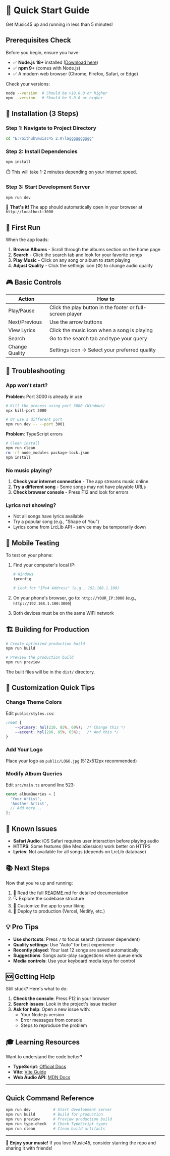# 🚀 Quick Start Guide

Get Music45 up and running in less than 5 minutes!

## Prerequisites Check

Before you begin, ensure you have:

- ✅ **Node.js 18+** installed ([Download here](https://nodejs.org/))
- ✅ **npm 9+** (comes with Node.js)
- ✅ A modern web browser (Chrome, Firefox, Safari, or Edge)

Check your versions:
```bash
node --version  # Should be v18.0.0 or higher
npm --version   # Should be 9.0.0 or higher
```

## 🎯 Installation (3 Steps)

### Step 1: Navigate to Project Directory
```bash
cd "E:\Github\muisc45 2.0\lagggggggggg"
```

### Step 2: Install Dependencies
```bash
npm install
```
⏱️ This will take 1-2 minutes depending on your internet speed.

### Step 3: Start Development Server
```bash
npm run dev
```

🎉 **That's it!** The app should automatically open in your browser at `http://localhost:3000`

## 🎵 First Run

When the app loads:

1. **Browse Albums** - Scroll through the albums section on the home page
2. **Search** - Click the search tab and look for your favorite songs
3. **Play Music** - Click on any song or album to start playing
4. **Adjust Quality** - Click the settings icon (⚙️) to change audio quality

## 🎮 Basic Controls

| Action | How to |
|--------|--------|
| Play/Pause | Click the play button in the footer or full-screen player |
| Next/Previous | Use the arrow buttons |
| View Lyrics | Click the music icon when a song is playing |
| Search | Go to the search tab and type your query |
| Change Quality | Settings icon → Select your preferred quality |

## 🔧 Troubleshooting

### App won't start?

**Problem**: Port 3000 is already in use
```bash
# Kill the process using port 3000 (Windows)
npx kill-port 3000

# Or use a different port
npm run dev -- --port 3001
```

**Problem**: TypeScript errors
```bash
# Clean install
npm run clean
rm -rf node_modules package-lock.json
npm install
```

### No music playing?

1. **Check your internet connection** - The app streams music online
2. **Try a different song** - Some songs may not have playable URLs
3. **Check browser console** - Press F12 and look for errors

### Lyrics not showing?

- Not all songs have lyrics available
- Try a popular song (e.g., "Shape of You")
- Lyrics come from LrcLib API - service may be temporarily down

## 📱 Mobile Testing

To test on your phone:

1. Find your computer's local IP:
   ```bash
   # Windows
   ipconfig
   
   # Look for "IPv4 Address" (e.g., 192.168.1.100)
   ```

2. On your phone's browser, go to: `http://YOUR_IP:3000`
   (e.g., `http://192.168.1.100:3000`)

3. Both devices must be on the same WiFi network

## 🏗️ Building for Production

```bash
# Create optimized production build
npm run build

# Preview the production build
npm run preview
```

The built files will be in the `dist/` directory.

## 🎨 Customization Quick Tips

### Change Theme Colors
Edit `public/styles.css`:
```css
:root {
    --primary: hsl(210, 85%, 60%);  /* Change this */
    --accent: hsl(280, 85%, 65%);   /* And this */
}
```

### Add Your Logo
Place your logo as `public/LOGO.jpg` (512x512px recommended)

### Modify Album Queries
Edit `src/main.ts` around line 523:
```typescript
const albumQueries = [
  'Your Artist',
  'Another Artist',
  // Add more...
];
```

## 🐛 Known Issues

- **Safari Audio**: iOS Safari requires user interaction before playing audio
- **HTTPS**: Some features (like MediaSession) work better on HTTPS
- **Lyrics**: Not available for all songs (depends on LrcLib database)

## 📚 Next Steps

Now that you're up and running:

1. 📖 Read the full [README.md](README.md) for detailed documentation
2. 🔍 Explore the codebase structure
3. 🎨 Customize the app to your liking
4. 🚀 Deploy to production (Vercel, Netlify, etc.)

## 💡 Pro Tips

- **Use shortcuts**: Press `/` to focus search (browser dependent)
- **Quality settings**: Use "Auto" for best experience
- **Recently played**: Your last 12 songs are saved automatically
- **Suggestions**: Songs auto-play suggestions when queue ends
- **Media controls**: Use your keyboard media keys for control

## 🆘 Getting Help

Still stuck? Here's what to do:

1. **Check the console**: Press F12 in your browser
2. **Search issues**: Look in the project's issue tracker
3. **Ask for help**: Open a new issue with:
   - Your Node.js version
   - Error messages from console
   - Steps to reproduce the problem

## 🎓 Learning Resources

Want to understand the code better?

- **TypeScript**: [Official Docs](https://www.typescriptlang.org/docs/)
- **Vite**: [Vite Guide](https://vitejs.dev/guide/)
- **Web Audio API**: [MDN Docs](https://developer.mozilla.org/en-US/docs/Web/API/Web_Audio_API)

---

## Quick Command Reference

```bash
npm run dev          # Start development server
npm run build        # Build for production
npm run preview      # Preview production build
npm run type-check   # Check TypeScript types
npm run clean        # Clean build artifacts
```

---

🎉 **Enjoy your music!** If you love Music45, consider starring the repo and sharing it with friends!